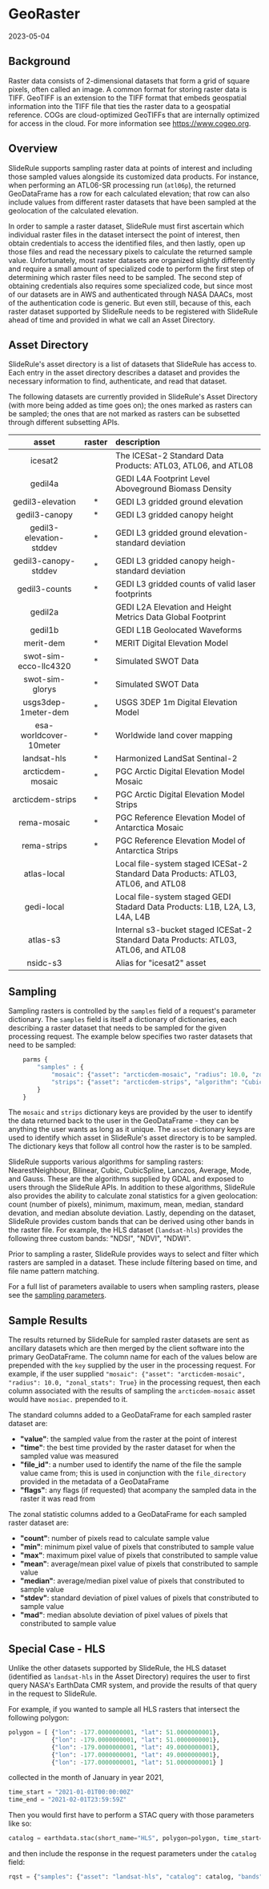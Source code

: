 # GeoRaster

2023-05-04

## Background

Raster data consists of 2-dimensional datasets that form a grid of square pixels, often called an image.  A common format for storing raster data is TIFF.  GeoTIFF is an extension to the TIFF format that embeds geospatial information into the TIFF file that ties the raster data to a geospatial reference.  COGs are cloud-optimized GeoTIFFs that are internally optimized for access in the cloud.  For more information see https://www.cogeo.org.

## Overview

SlideRule supports sampling raster data at points of interest and including those sampled values alongside its customized data products.  For instance, when performing an ATL06-SR processing run (`atl06p`), the returned GeoDataFrame has a row for each calculated elevation; that row can also include values from different raster datasets that have been sampled at the geolocation of the calculated elevation.

In order to sample a raster dataset, SlideRule must first ascertain which individual raster files in the dataset intersect the point of interest, then obtain credentials to access the identified files, and then lastly, open up those files and read the necessary pixels to calculate the returned sample value.  Unfortunately, most raster datasets are organized slightly differently and require a small amount of specialized code to perform the first step of determining which raster files need to be sampled.  The second step of obtaining credentials also requires some specialized code, but since most of our datasets are in AWS and authenticated through NASA DAACs, most of the authentication code is generic.  But even still, because of this, each raster dataset supported by SlideRule needs to be registered with SlideRule ahead of time and provided in what we call an Asset Directory.

## Asset Directory

SlideRule's asset directory is a list of datasets that SlideRule has access to.  Each entry in the asset directory describes a dataset and provides the necessary information to find, authenticate, and read that dataset.

The following datasets are currently provided in SlideRule's Asset Directory (with more being added as time goes on); the ones marked as rasters can be sampled; the ones that are not marked as rasters can be subsetted through different subsetting APIs.

|asset|raster|description|
|:---:|:---:|:----|
|icesat2| | The ICESat-2 Standard Data Products: ATL03, ATL06, and ATL08|
|gedil4a| | GEDI L4A Footprint Level Aboveground Biomass Density|
|gedil3-elevation| *| GEDI L3 gridded ground elevation|
|gedil3-canopy| *| GEDI L3 gridded canopy height|
|gedil3-elevation-stddev| *| GEDI L3 gridded ground elevation-standard deviation|
|gedil3-canopy-stddev| *| GEDI L3 gridded canopy heigh-standard deviation|
|gedil3-counts| *| GEDI L3 gridded counts of valid laser footprints|
|gedil2a| | GEDI L2A Elevation and Height Metrics Data Global Footprint|
|gedil1b| | GEDI L1B Geolocated Waveforms|
|merit-dem| *| MERIT Digital Elevation Model|
|swot-sim-ecco-llc4320| *| Simulated SWOT Data|
|swot-sim-glorys| *| Simulated SWOT Data|
|usgs3dep-1meter-dem| *| USGS 3DEP 1m Digital Elevation Model|
|esa-worldcover-10meter| *| Worldwide land cover mapping|
|landsat-hls| *| Harmonized LandSat Sentinal-2|
|arcticdem-mosaic| *| PGC Arctic Digital Elevation Model Mosaic|
|arcticdem-strips| *| PGC Arctic Digital Elevation Model Strips|
|rema-mosaic| *| PGC Reference Elevation Model of Antarctica Mosaic|
|rema-strips| *| PGC Reference Elevation Model of Antarctica Strips|
|atlas-local| | Local file-system staged ICESat-2 Standard Data Products: ATL03, ATL06, and ATL08|
|gedi-local| | Local file-system staged GEDI Stadard Data Products: L1B, L2A, L3, L4A, L4B|
|atlas-s3| | Internal s3-bucket staged ICESat-2 Standard Data Products: ATL03, ATL06, and ATL08|
|nsidc-s3| | Alias for "icesat2" asset|

## Sampling

Sampling rasters is controlled by the `samples` field of a request's parameter dictionary.  The `samples` field is itself a dictionary of dictionaries, each describing a raster dataset that needs to be sampled for the given processing request.  The example below specifies two raster datasets that need to be sampled:
```python
    parms {
        "samples" : {
            "mosaic": {"asset": "arcticdem-mosaic", "radius": 10.0, "zonal_stats": True},
            "strips": {"asset": "arcticdem-strips", "algorithm": "CubicSpline"}
        }
    }
```
The `mosaic` and `strips` dictionary keys are provided by the user to identify the data returned back to the user in the GeoDataFrame - they can be anything the user wants as long as it unique.  The `asset` dictionary keys are used to identify which asset in SlideRule's asset directory is to be sampled.  The dictionary keys that follow all control how the raster is to be sampled.

SlideRule supports various algorithms for sampling rasters: NearestNeighbour, Bilinear, Cubic, CubicSpline, Lanczos, Average, Mode, and Gauss.  These are the algorithms supplied by GDAL and exposed to users through the SlideRule APIs.  In addition to these algorithms, SlideRule also provides the ability to calculate zonal statistics for a given geolocation: count (number of pixels), minimum, maximum, mean, median, standard devation, and median absolute deviation. Lastly, depending on the dataset, SlideRule provides custom bands that can be derived using other bands in the raster file.  For example, the HLS dataset (`landsat-hls`) provides the following three custom bands: "NDSI", "NDVI", "NDWI".

Prior to sampling a raster, SlideRule provides ways to select and filter which rasters are sampled in a dataset.  These include filtering based on time, and file name pattern matching.

For a full list of parameters available to users when sampling rasters, please see the [sampling parameters](./SlideRule.html#raster-sampling).

## Sample Results

The results returned by SlideRule for sampled raster datasets are sent as ancillary datasets which are then merged by the client software into the primary GeoDataFrame. The column name for each of the values below are prepended with the `key` supplied by the user in the processing request.  For example, if the user supplied `"mosaic": {"asset": "arcticdem-mosaic", "radius": 10.0, "zonal_stats": True}` in the processing request, then each column associated with the results of sampling the `arcticdem-mosaic` asset would have `mosiac.` prepended to it.

The standard columns added to a GeoDataFrame for each sampled raster dataset are:

- __"value"__: the sampled value from the raster at the point of interest
- __"time"__: the best time provided by the raster dataset for when the sampled value was measured
- __"file_id"__: a number used to identify the name of the file the sample value came from; this is used in conjunction with the `file_directory` provided in the metadata of a GeoDataFrame
- __"flags"__: any flags (if requested) that acompany the sampled data in the raster it was read from

The zonal statistic columns added to a GeoDataFrame for each sampled raster dataset are:

- __"count"__: number of pixels read to calculate sample value
- __"min"__: minimum pixel value of pixels that constributed to sample value
- __"max"__: maximum pixel value of pixels that constributed to sample value
- __"mean"__: average/mean pixel value of pixels that constributed to sample value
- __"median"__: average/median pixel value of pixels that constributed to sample value
- __"stdev"__: standard deviation of pixel values of pixels that constributed to sample value
- __"mad"__: median absolute deviation of pixel values of pixels that constributed to sample value

## Special Case - HLS

Unlike the other datasets supported by SlideRule, the HLS dataset (identified as `landsat-hls` in the Asset Directory) requires the user to first query NASA's EarthData CMR system, and provide the results of that query in the request to SlideRule.

For example, if you wanted to sample all HLS rasters that intersect the following polygon:
```python
polygon = [ {"lon": -177.0000000001, "lat": 51.0000000001},
            {"lon": -179.0000000001, "lat": 51.0000000001},
            {"lon": -179.0000000001, "lat": 49.0000000001},
            {"lon": -177.0000000001, "lat": 49.0000000001},
            {"lon": -177.0000000001, "lat": 51.0000000001} ]
```
collected in the month of January in year 2021,
```python
time_start = "2021-01-01T00:00:00Z"
time_end = "2021-02-01T23:59:59Z"
```
Then you would first have to perform a STAC query with those parameters like so:
```python
catalog = earthdata.stac(short_name="HLS", polygon=polygon, time_start=time_start, time_end=time_end, as_str=True)
```
and then include the response in the request parameters under the `catalog` field:
```python
rqst = {"samples": {"asset": "landsat-hls", "catalog": catalog, "bands": ["B02"]}}
```